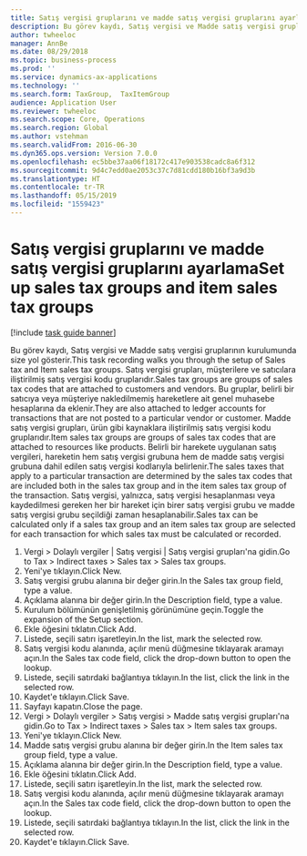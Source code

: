 ```yaml
---
title: Satış vergisi gruplarını ve madde satış vergisi gruplarını ayarlama
description: Bu görev kaydı, Satış vergisi ve Madde satış vergisi gruplarının kurulumunda size yol gösterir.
author: twheeloc
manager: AnnBe
ms.date: 08/29/2018
ms.topic: business-process
ms.prod: ''
ms.service: dynamics-ax-applications
ms.technology: ''
ms.search.form: TaxGroup,  TaxItemGroup
audience: Application User
ms.reviewer: twheeloc
ms.search.scope: Core, Operations
ms.search.region: Global
ms.author: vstehman
ms.search.validFrom: 2016-06-30
ms.dyn365.ops.version: Version 7.0.0
ms.openlocfilehash: ec5bbe37aa06f18172c417e903538cadc8a6f312
ms.sourcegitcommit: 9d4c7edd0ae2053c37c7d81cdd180b16bf3a9d3b
ms.translationtype: HT
ms.contentlocale: tr-TR
ms.lasthandoff: 05/15/2019
ms.locfileid: "1559423"
---
```

# <a name="set-up-sales-tax-groups-and-item-sales-tax-groups"></a><span data-ttu-id="eb9c6-103">Satış vergisi gruplarını ve madde satış vergisi gruplarını ayarlama</span><span class="sxs-lookup"><span data-stu-id="eb9c6-103">Set up sales tax groups and item sales tax groups</span></span>

[!include [task guide banner](../../includes/task-guide-banner.md)]

<span data-ttu-id="eb9c6-104">Bu görev kaydı, Satış vergisi ve Madde satış vergisi gruplarının kurulumunda size yol gösterir.</span><span class="sxs-lookup"><span data-stu-id="eb9c6-104">This task recording walks you through the setup of Sales tax and Item sales tax groups.</span></span> <span data-ttu-id="eb9c6-105">Satış vergisi grupları, müşterilere ve satıcılara iliştirilmiş satış vergisi kodu gruplarıdır.</span><span class="sxs-lookup"><span data-stu-id="eb9c6-105">Sales tax groups are groups of sales tax codes that are attached to customers and vendors.</span></span> <span data-ttu-id="eb9c6-106">Bu gruplar, belirli bir satıcıya veya müşteriye nakledilmemiş hareketlere ait genel muhasebe hesaplarına da eklenir.</span><span class="sxs-lookup"><span data-stu-id="eb9c6-106">They are also attached to ledger accounts for transactions that are not posted to a particular vendor or customer.</span></span>  <span data-ttu-id="eb9c6-107">Madde satış vergisi grupları, ürün gibi kaynaklara iliştirilmiş satış vergisi kodu gruplarıdır.</span><span class="sxs-lookup"><span data-stu-id="eb9c6-107">Item sales tax groups are groups of sales tax codes that are attached to resources like products.</span></span>  <span data-ttu-id="eb9c6-108">Belirli bir harekete uygulanan satış vergileri, hareketin hem satış vergisi grubuna hem de madde satış vergisi grubuna dahil edilen satış vergisi kodlarıyla belirlenir.</span><span class="sxs-lookup"><span data-stu-id="eb9c6-108">The sales taxes that apply to a particular transaction are determined by the sales tax codes that are included both in the sales tax group and in the item sales tax group of the transaction.</span></span>  <span data-ttu-id="eb9c6-109">Satış vergisi, yalnızca, satış vergisi hesaplanması veya kaydedilmesi gereken her bir hareket için birer satış vergisi grubu ve madde satış vergisi grubu seçildiği zaman hesaplanabilir.</span><span class="sxs-lookup"><span data-stu-id="eb9c6-109">Sales tax can be calculated only if a sales tax group and an item sales tax group are selected for each transaction for which sales tax must be calculated or recorded.</span></span>  

1. <span data-ttu-id="eb9c6-110">Vergi > Dolaylı vergiler | Satış vergisi | Satış vergisi grupları'na gidin.</span><span class="sxs-lookup"><span data-stu-id="eb9c6-110">Go to Tax > Indirect taxes > Sales tax > Sales tax groups.</span></span>
2. <span data-ttu-id="eb9c6-111">Yeni'ye tıklayın.</span><span class="sxs-lookup"><span data-stu-id="eb9c6-111">Click New.</span></span>
3. <span data-ttu-id="eb9c6-112">Satış vergisi grubu alanına bir değer girin.</span><span class="sxs-lookup"><span data-stu-id="eb9c6-112">In the Sales tax group field, type a value.</span></span>
4. <span data-ttu-id="eb9c6-113">Açıklama alanına bir değer girin.</span><span class="sxs-lookup"><span data-stu-id="eb9c6-113">In the Description field, type a value.</span></span>
5. <span data-ttu-id="eb9c6-114">Kurulum bölümünün genişletilmiş görünümüne geçin.</span><span class="sxs-lookup"><span data-stu-id="eb9c6-114">Toggle the expansion of the Setup section.</span></span>
6. <span data-ttu-id="eb9c6-115">Ekle öğesini tıklatın.</span><span class="sxs-lookup"><span data-stu-id="eb9c6-115">Click Add.</span></span>
7. <span data-ttu-id="eb9c6-116">Listede, seçili satırı işaretleyin.</span><span class="sxs-lookup"><span data-stu-id="eb9c6-116">In the list, mark the selected row.</span></span>
8. <span data-ttu-id="eb9c6-117">Satış vergisi kodu alanında, açılır menü düğmesine tıklayarak aramayı açın.</span><span class="sxs-lookup"><span data-stu-id="eb9c6-117">In the Sales tax code field, click the drop-down button to open the lookup.</span></span>
9. <span data-ttu-id="eb9c6-118">Listede, seçili satırdaki bağlantıya tıklayın.</span><span class="sxs-lookup"><span data-stu-id="eb9c6-118">In the list, click the link in the selected row.</span></span>
10. <span data-ttu-id="eb9c6-119">Kaydet'e tıklayın.</span><span class="sxs-lookup"><span data-stu-id="eb9c6-119">Click Save.</span></span>
11. <span data-ttu-id="eb9c6-120">Sayfayı kapatın.</span><span class="sxs-lookup"><span data-stu-id="eb9c6-120">Close the page.</span></span>
12. <span data-ttu-id="eb9c6-121">Vergi > Dolaylı vergiler > Satış vergisi > Madde satış vergisi grupları'na gidin.</span><span class="sxs-lookup"><span data-stu-id="eb9c6-121">Go to Tax > Indirect taxes > Sales tax > Item sales tax groups.</span></span>
13. <span data-ttu-id="eb9c6-122">Yeni'ye tıklayın.</span><span class="sxs-lookup"><span data-stu-id="eb9c6-122">Click New.</span></span>
14. <span data-ttu-id="eb9c6-123">Madde satış vergisi grubu alanına bir değer girin.</span><span class="sxs-lookup"><span data-stu-id="eb9c6-123">In the Item sales tax group field, type a value.</span></span>
15. <span data-ttu-id="eb9c6-124">Açıklama alanına bir değer girin.</span><span class="sxs-lookup"><span data-stu-id="eb9c6-124">In the Description field, type a value.</span></span>
16. <span data-ttu-id="eb9c6-125">Ekle öğesini tıklatın.</span><span class="sxs-lookup"><span data-stu-id="eb9c6-125">Click Add.</span></span>
17. <span data-ttu-id="eb9c6-126">Listede, seçili satırı işaretleyin.</span><span class="sxs-lookup"><span data-stu-id="eb9c6-126">In the list, mark the selected row.</span></span>
18. <span data-ttu-id="eb9c6-127">Satış vergisi kodu alanında, açılır menü düğmesine tıklayarak aramayı açın.</span><span class="sxs-lookup"><span data-stu-id="eb9c6-127">In the Sales tax code field, click the drop-down button to open the lookup.</span></span>
19. <span data-ttu-id="eb9c6-128">Listede, seçili satırdaki bağlantıya tıklayın.</span><span class="sxs-lookup"><span data-stu-id="eb9c6-128">In the list, click the link in the selected row.</span></span>
20. <span data-ttu-id="eb9c6-129">Kaydet'e tıklayın.</span><span class="sxs-lookup"><span data-stu-id="eb9c6-129">Click Save.</span></span>

